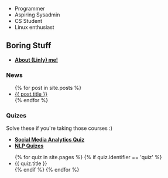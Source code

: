 - Programmer 
- Aspiring Sysadmin 
- CS Student
- Linux enthusiast 


## Boring Stuff  

- **[About (Linly) me!](https://linlyboi.github.io/about)**



### News 

<ul>
  {% for post in site.posts %}
    <li>
      <a href="{{ post.url }}">{{ post.title }}</a>
    </li>
  {% endfor %}
</ul>

### Quizes

Solve these if you're taking those courses :)
- **[Social Media Analytics Quiz](https://linlyboi.github.io/quizzes/sma-quiz)**
- **[NLP Quizes](https://linlyboi.github.io/quizzes/nlp)**
<ul>
  {% for quiz in site.pages %}
    {% if quiz.identifier == 'quiz' %}
  <li>
    {{ quiz.title }}
  </li>
  {% endif %}
  {% endfor %}
</ul>
